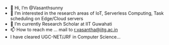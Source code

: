 - 👋 Hi, I’m @Vasanthsunny
- 👀 I’m interested in the research areas of IoT, Serverless Computing, Task scheduling on Edge/Cloud servers
- 🌱 I’m currently Research Scholar at IIT Guwahati
- 📫 How to reach me ... mail to r.vasantha@iitg.ac.in
- I have cleared UGC-NET/JRF in Computer Science...

<!---
Vasanthsunny/Vasanthsunny is a ✨ special ✨ repository because its `README.md` (this file) appears on your GitHub profile.
You can click the Preview link to take a look at your changes.
--->
